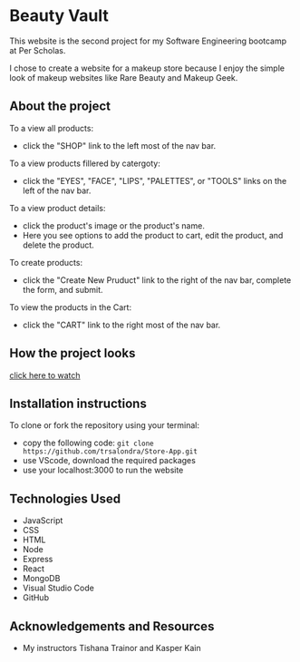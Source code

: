 # Beauty Vault
This website is the second project for my Software Engineering bootcamp at Per Scholas.

I chose to create a website for a makeup store because I enjoy the simple look of makeup websites like Rare Beauty and Makeup Geek.

## About the project
To a view all products:
- click the "SHOP" link to the left most of the nav bar.

To a view products fillered by catergoty:
- click the "EYES", "FACE", "LIPS", "PALETTES", or "TOOLS" links on the left of the nav bar.

To a view product details:
- click the product's image or the product's name. 
- Here you see options to add the product to cart, edit the product, and delete the product.

To create products:
- click the "Create New Pruduct" link to the right of the nav bar, complete the form, and submit. 

To view the products in the Cart:
- click the "CART" link to the right most of the nav bar.

## How the project looks
[click here to watch](https://screencast-o-matic.com/watch/c0Ve04VwjYc)

## Installation instructions
To clone or fork the repository using your terminal:
- copy the following code: `git clone https://github.com/trsalondra/Store-App.git`
- use VScode, download the required packages
- use your localhost:3000 to run the website

## Technologies Used
- JavaScript
- CSS
- HTML
- Node
- Express
- React 
- MongoDB
- Visual Studio Code
- GitHub

## Acknowledgements and Resources
- My instructors Tishana Trainor and Kasper Kain
